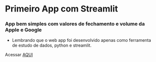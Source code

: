 # Primeiro App com Streamlit 
### App bem simples com valores de fechamento e volume da Apple e Google
- Lembrando que o web app foi desenvolvido apenas como ferramenta de estudo de dados, python e streamlit.

Acessar [AQUI](https://share.streamlit.io/czarnoel/primeiro-app-com-streamlit/main/myapp.py) 
